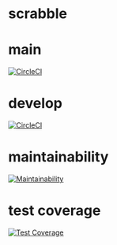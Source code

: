 # scrabble

# main
[![CircleCI](https://dl.circleci.com/status-badge/img/gh/um-computacion-tm/scrabble-2023-MaguiMaluff/tree/main.svg?style=svg)](https://dl.circleci.com/status-badge/redirect/gh/um-computacion-tm/scrabble-2023-MaguiMaluff/tree/main)

# develop
[![CircleCI](https://dl.circleci.com/status-badge/img/gh/um-computacion-tm/scrabble-2023-MaguiMaluff/tree/develop.svg?style=svg)](https://dl.circleci.com/status-badge/redirect/gh/um-computacion-tm/scrabble-2023-MaguiMaluff/tree/develop)

# maintainability
[![Maintainability](https://api.codeclimate.com/v1/badges/d817cbf68e0470322a0d/maintainability)](https://codeclimate.com/github/um-computacion-tm/scrabble-2023-MaguiMaluff/maintainability)

# test coverage
[![Test Coverage](https://api.codeclimate.com/v1/badges/d817cbf68e0470322a0d/test_coverage)](https://codeclimate.com/github/um-computacion-tm/scrabble-2023-MaguiMaluff/test_coverage)